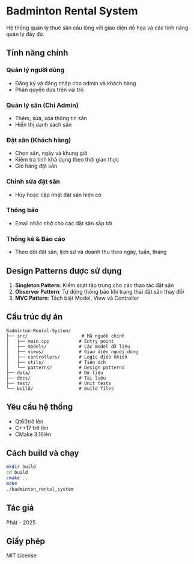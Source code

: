 # Badminton Rental System

Hệ thống quản lý thuê sân cầu lông với giao diện đồ họa và các tính năng quản lý đầy đủ.

## Tính năng chính

### Quản lý người dùng
- Đăng ký và đăng nhập cho admin và khách hàng
- Phân quyền dựa trên vai trò

### Quản lý sân (Chỉ Admin)
- Thêm, sửa, xóa thông tin sân
- Hiển thị danh sách sân

### Đặt sân (Khách hàng)
- Chọn sân, ngày và khung giờ
- Kiểm tra tính khả dụng theo thời gian thực
- Giỏ hàng đặt sân

### Chỉnh sửa đặt sân
- Hủy hoặc cập nhật đặt sân hiện có

### Thông báo
- Email nhắc nhở cho các đặt sân sắp tới

### Thống kê & Báo cáo
- Theo dõi đặt sân, lịch sử và doanh thu theo ngày, tuần, tháng

## Design Patterns được sử dụng

1. **Singleton Pattern**: Kiểm soát tập trung cho các thao tác đặt sân
2. **Observer Pattern**: Tự động thông báo khi trạng thái đặt sân thay đổi
3. **MVC Pattern**: Tách biệt Model, View và Controller

## Cấu trúc dự án

```
Badminton-Rental-System/
├── src/                    # Mã nguồn chính
│   ├── main.cpp           # Entry point
│   ├── models/            # Các model dữ liệu
│   ├── views/             # Giao diện người dùng
│   ├── controllers/       # Logic điều khiển
│   ├── utils/             # Tiện ích
│   └── patterns/          # Design patterns
├── data/                  # Dữ liệu
├── docs/                  # Tài liệu
├── test/                  # Unit tests
└── build/                 # Build files
```

## Yêu cầu hệ thống

- Qt60trở lên
- C++17 trở lên
- CMake 3.16lên

## Cách build và chạy

```bash
mkdir build
cd build
cmake ..
make
./badminton_rental_system
```

## Tác giả

Phát - 2025
## Giấy phép

MIT License
